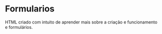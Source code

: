 # Formularios
HTML criado com intuito de aprender mais sobre a criação e funcionamento e formulários.

